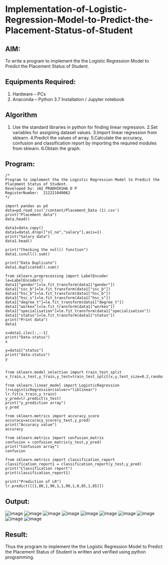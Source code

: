 # Implementation-of-Logistic-Regression-Model-to-Predict-the-Placement-Status-of-Student

## AIM:
To write a program to implement the the Logistic Regression Model to Predict the Placement Status of Student.

## Equipments Required:
1. Hardware – PCs
2. Anaconda – Python 3.7 Installation / Jupyter notebook

## Algorithm
1. Use the standard libraries in python for finding linear regression.
2.Set variables for assigning dataset values.
3.Import linear regression from sklearn.
4.Predict the values of array.
5.Calculate the accuracy, confusion and classification report by importing the required modules from sklearn.
6.Obtain the graph.

## Program:
```
/*
Program to implement the the Logistic Regression Model to Predict the Placement Status of Student.
Developed by: JAI PRADHIKSHA D P
RegisterNumber:  212221040062
*/
```

```
import pandas as pd
data=pd.read_csv('/content/Placement_Data (1).csv')
print("Placement data")
data.head()

data1=data.copy()
data1=data1.drop(["sl_no","salary"],axis=1)
print("Salary data")
data1.head()

print("Checking the null() function")
data1.isnull().sum()

print("Data Duplicate")
data1.duplicated().sum()

from sklearn.preprocessing import LabelEncoder
le=LabelEncoder()
data1["gender"]=le.fit_transform(data1["gender"])
data1["ssc_b"]=le.fit_transform(data1["ssc_b"])
data1["hsc_b"]=le.fit_transform(data1["hsc_b"])
data1["hsc_s"]=le.fit_transform(data1["hsc_s"])
data1["degree_t"]=le.fit_transform(data1["degree_t"])
data1["workex"]=le.fit_transform(data1["workex"])
data1["specialisation"]=le.fit_transform(data1["specialisation"])
data1["status"]=le.fit_transform(data1["status"])
print("Print data")
data1

x=data1.iloc[:,:-1]
print("Data-status")
x

y=data1["status"]
print("data-status")
y


from sklearn.model_selection import train_test_split
x_train,x_test,y_train,y_test=train_test_split(x,y,test_size=0.2,random_state=0)

from sklearn.linear_model import LogisticRegression
lr=LogisticRegression(solver="liblinear")
lr.fit(x_train,y_train)
y_pred=lr.predict(x_test)
print("y_prediction array")
y_pred

from sklearn.metrics import accuracy_score
accuracy=accuracy_score(y_test,y_pred)
print("Accuracy value")
accuracy

from sklearn.metrics import confusion_matrix
confusion = confusion_matrix(y_test,y_pred)
print("Confusion array")
confusion

from sklearn.metrics import classification_report
classification_report1 = classification_report(y_test,y_pred)
print("Classification report")
print(classification_report1)

print("Prediction of LR")
lr.predict([[1,80,1,90,1,1,90,1,0,85,1,85]])
```

## Output:
![image](https://github.com/Jai-Pradhiksha/Implementation-of-Logistic-Regression-Model-to-Predict-the-Placement-Status-of-Student/assets/100289733/004c0d4b-0d2b-4bd2-9749-f85a67e09b21)
![image](https://github.com/Jai-Pradhiksha/Implementation-of-Logistic-Regression-Model-to-Predict-the-Placement-Status-of-Student/assets/100289733/57785558-a3c3-4ec4-b3df-a1eea1b5d1c8)
![image](https://github.com/Jai-Pradhiksha/Implementation-of-Logistic-Regression-Model-to-Predict-the-Placement-Status-of-Student/assets/100289733/b243d88d-c465-45ad-bcf0-48e37d5b94c3)
![image](https://github.com/Jai-Pradhiksha/Implementation-of-Logistic-Regression-Model-to-Predict-the-Placement-Status-of-Student/assets/100289733/d3d90792-a7a7-4767-9e56-69297cc34224)
![image](https://github.com/Jai-Pradhiksha/Implementation-of-Logistic-Regression-Model-to-Predict-the-Placement-Status-of-Student/assets/100289733/01e33a84-a060-4d15-a693-77c461480cac)
![image](https://github.com/Jai-Pradhiksha/Implementation-of-Logistic-Regression-Model-to-Predict-the-Placement-Status-of-Student/assets/100289733/24b49a1a-a977-4f85-ba70-725ed9a5a8da)
![image](https://github.com/Jai-Pradhiksha/Implementation-of-Logistic-Regression-Model-to-Predict-the-Placement-Status-of-Student/assets/100289733/7191b42e-4691-4236-b580-7398bfcc796d)
![image](https://github.com/Jai-Pradhiksha/Implementation-of-Logistic-Regression-Model-to-Predict-the-Placement-Status-of-Student/assets/100289733/e2451f20-84d0-407f-ad0b-0ac455983efe)
![image](https://github.com/Jai-Pradhiksha/Implementation-of-Logistic-Regression-Model-to-Predict-the-Placement-Status-of-Student/assets/100289733/6417878f-3c1d-475b-a417-0716c0cf8794)
![image](https://github.com/Jai-Pradhiksha/Implementation-of-Logistic-Regression-Model-to-Predict-the-Placement-Status-of-Student/assets/100289733/16349aca-e50c-4f59-abcf-6b3469c1d7e7)



## Result:
Thus the program to implement the the Logistic Regression Model to Predict the Placement Status of Student is written and verified using python programming.
